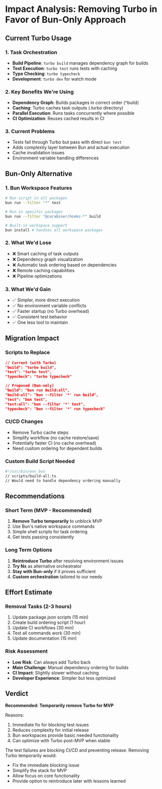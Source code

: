 # Impact Analysis: Removing Turbo in Favor of Bun-Only Approach

## Current Turbo Usage

### 1. **Task Orchestration**
- **Build Pipeline**: `turbo build` manages dependency graph for builds
- **Test Execution**: `turbo test` runs tests with caching
- **Type Checking**: `turbo typecheck` 
- **Development**: `turbo dev` for watch mode

### 2. **Key Benefits We're Using**
- **Dependency Graph**: Builds packages in correct order (^build)
- **Caching**: Turbo caches task outputs (.turbo directory)
- **Parallel Execution**: Runs tasks concurrently where possible
- **CI Optimization**: Reuses cached results in CI

### 3. **Current Problems**
- Tests fail through Turbo but pass with direct `bun test`
- Adds complexity layer between Bun and actual execution
- Cache invalidation issues
- Environment variable handling differences

## Bun-Only Alternative

### 1. **Bun Workspace Features**
```bash
# Run script in all packages
bun run --filter "*" test

# Run in specific packages
bun run --filter "@carabiner/hooks-*" build

# Built-in workspace support
bun install # handles all workspace packages
```

### 2. **What We'd Lose**
- ❌ Smart caching of task outputs
- ❌ Dependency graph visualization
- ❌ Automatic task ordering based on dependencies
- ❌ Remote caching capabilities
- ❌ Pipeline optimizations

### 3. **What We'd Gain**
- ✅ Simpler, more direct execution
- ✅ No environment variable conflicts
- ✅ Faster startup (no Turbo overhead)
- ✅ Consistent test behavior
- ✅ One less tool to maintain

## Migration Impact

### Scripts to Replace
```json
// Current (with Turbo)
"build": "turbo build",
"test": "turbo test",
"typecheck": "turbo typecheck"

// Proposed (Bun-only)
"build": "bun run build:all",
"build:all": "bun --filter '*' run build",
"test": "bun test",
"test:all": "bun --filter '*' test",
"typecheck": "bun --filter '*' run typecheck"
```

### CI/CD Changes
- Remove Turbo cache steps
- Simplify workflow (no cache restore/save)
- Potentially faster CI (no cache overhead)
- Need custom ordering for dependent builds

### Custom Build Script Needed
```bash
#!/usr/bin/env bun
// scripts/build-all.ts
// Would need to handle dependency ordering manually
```

## Recommendations

### Short Term (MVP - Recommended)
1. **Remove Turbo temporarily** to unblock MVP
2. Use Bun's native workspace commands
3. Simple shell scripts for task ordering
4. Get tests passing consistently

### Long Term Options
1. **Reintroduce Turbo** after resolving environment issues
2. **Try Nx** as alternative orchestrator
3. **Stay with Bun-only** if it proves sufficient
4. **Custom orchestration** tailored to our needs

## Effort Estimate

### Removal Tasks (2-3 hours)
1. Update package.json scripts (15 min)
2. Create build ordering script (1 hour)
3. Update CI workflows (30 min)
4. Test all commands work (30 min)
5. Update documentation (15 min)

### Risk Assessment
- **Low Risk**: Can always add Turbo back
- **Main Challenge**: Manual dependency ordering for builds
- **CI Impact**: Slightly slower without caching
- **Developer Experience**: Simpler but less optimized

## Verdict

**Recommended: Temporarily remove Turbo for MVP**

Reasons:
1. Immediate fix for blocking test issues
2. Reduces complexity for initial release
3. Bun workspaces provide basic needed functionality
4. Can optimize with Turbo post-MVP when stable

The test failures are blocking CI/CD and preventing release. Removing Turbo temporarily would:
- Fix the immediate blocking issue
- Simplify the stack for MVP
- Allow focus on core functionality
- Provide option to reintroduce later with lessons learned
